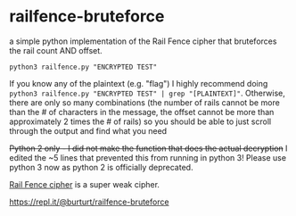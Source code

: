 # railfence-bruteforce
a simple python implementation of the Rail Fence cipher that bruteforces the rail count AND offset.

`python3 railfence.py "ENCRYPTED TEST"`

If you know any of the plaintext (e.g. "flag") I highly recommend doing `python3 railfence.py "ENCRYPTED TEST" | grep "[PLAINTEXT]"`. Otherwise, there are only so many combinations (the number of rails cannot be more than the # of characters in the message, the offset cannot be more than approximately 2 times the # of rails) so you should be able to just scroll through the output and find what you need

~~Python 2 only - I did not make the function that does the actual decryption~~ I edited the ~5 lines that prevented this from running in python 3! Please use python 3 now as python 2 is officially deprecated.

[Rail Fence cipher](https://en.wikipedia.org/wiki/Rail_fence_cipher)
is a super weak cipher.

https://repl.it/@burturt/railfence-bruteforce
